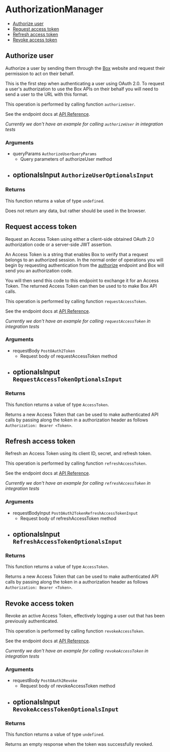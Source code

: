 # AuthorizationManager

- [Authorize user](#authorize-user)
- [Request access token](#request-access-token)
- [Refresh access token](#refresh-access-token)
- [Revoke access token](#revoke-access-token)

## Authorize user

Authorize a user by sending them through the [Box](https://box.com)
website and request their permission to act on their behalf.

This is the first step when authenticating a user using
OAuth 2.0. To request a user's authorization to use the Box APIs
on their behalf you will need to send a user to the URL with this
format.

This operation is performed by calling function `authorizeUser`.

See the endpoint docs at
[API Reference](https://developer.box.com/reference/get-authorize/).

_Currently we don't have an example for calling `authorizeUser` in integration tests_

### Arguments

- queryParams `AuthorizeUserQueryParams`
  - Query parameters of authorizeUser method
- optionalsInput `AuthorizeUserOptionalsInput`
  -

### Returns

This function returns a value of type `undefined`.

Does not return any data, but rather should be used in the browser.

## Request access token

Request an Access Token using either a client-side obtained OAuth 2.0
authorization code or a server-side JWT assertion.

An Access Token is a string that enables Box to verify that a
request belongs to an authorized session. In the normal order of
operations you will begin by requesting authentication from the
[authorize](#get-authorize) endpoint and Box will send you an
authorization code.

You will then send this code to this endpoint to exchange it for
an Access Token. The returned Access Token can then be used to to make
Box API calls.

This operation is performed by calling function `requestAccessToken`.

See the endpoint docs at
[API Reference](https://developer.box.com/reference/post-oauth2-token/).

_Currently we don't have an example for calling `requestAccessToken` in integration tests_

### Arguments

- requestBody `PostOAuth2Token`
  - Request body of requestAccessToken method
- optionalsInput `RequestAccessTokenOptionalsInput`
  -

### Returns

This function returns a value of type `AccessToken`.

Returns a new Access Token that can be used to make authenticated
API calls by passing along the token in a authorization header as
follows `Authorization: Bearer <Token>`.

## Refresh access token

Refresh an Access Token using its client ID, secret, and refresh token.

This operation is performed by calling function `refreshAccessToken`.

See the endpoint docs at
[API Reference](https://developer.box.com/reference/post-oauth2-token--refresh/).

_Currently we don't have an example for calling `refreshAccessToken` in integration tests_

### Arguments

- requestBodyInput `PostOAuth2TokenRefreshAccessTokenInput`
  - Request body of refreshAccessToken method
- optionalsInput `RefreshAccessTokenOptionalsInput`
  -

### Returns

This function returns a value of type `AccessToken`.

Returns a new Access Token that can be used to make authenticated
API calls by passing along the token in a authorization header as
follows `Authorization: Bearer <Token>`.

## Revoke access token

Revoke an active Access Token, effectively logging a user out
that has been previously authenticated.

This operation is performed by calling function `revokeAccessToken`.

See the endpoint docs at
[API Reference](https://developer.box.com/reference/post-oauth2-revoke/).

_Currently we don't have an example for calling `revokeAccessToken` in integration tests_

### Arguments

- requestBody `PostOAuth2Revoke`
  - Request body of revokeAccessToken method
- optionalsInput `RevokeAccessTokenOptionalsInput`
  -

### Returns

This function returns a value of type `undefined`.

Returns an empty response when the token was successfully revoked.
